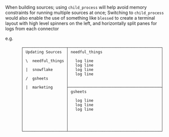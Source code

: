 When building sources; using `child_process` will help avoid memory constraints for running multiple sources at once;
Switching to `child_process` would also enable the use of something like `blessed` to create a terminal layout with high level spinners on the left, and horizontally split panes for logs from each connector

e.g.

```
       ┌───────────────────┬─────────────────────────────────────────┐
       │ Updating Sources  │ needful_things                          │
       │                   │                                         │
       │ \  needful_things │   log line                              │
       │                   │   log line                              │
       │ |  snowflake      │   log line                              │
       │                   │   log line                              │
       │ /  gsheets        │                                         │
       │                   │                                         │
       │ |  marketing      ├─────────────────────────────────────────┤
       │                   │ gsheets                                 │
       │                   │                                         │
       │                   │   log line                              │
       │                   │   log line                              │
       │                   │   log line                              │
       │                   │                                         │
       │                   │                                         │
       │                   │                                         │
       │                   │                                         │
       └───────────────────┴─────────────────────────────────────────┘
```
